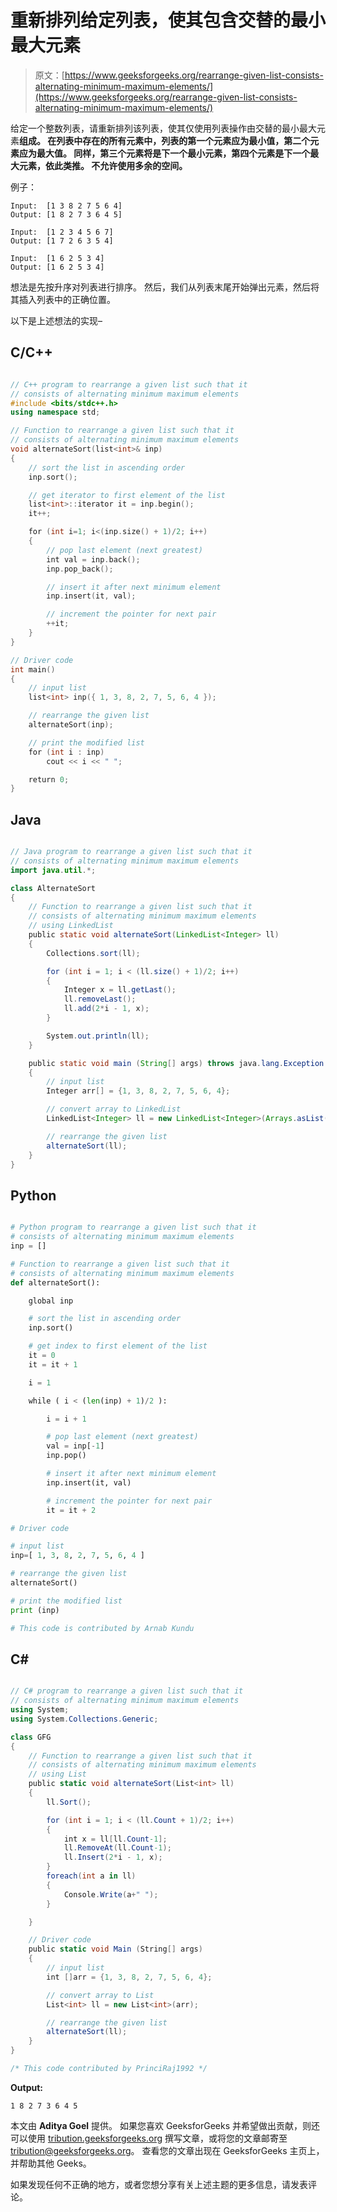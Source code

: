 # 重新排列给定列表，使其包含交替的最小最大元素

> 原文：[https://www.geeksforgeeks.org/rearrange-given-list-consists-alternating-minimum-maximum-elements/](https://www.geeksforgeeks.org/rearrange-given-list-consists-alternating-minimum-maximum-elements/)

给定一个整数列表，请重新排列该列表，使其仅使用列表操作由交替的最小最大元素**组成。 在列表中存在的所有元素中，列表的第一个元素应为最小值，第二个元素应为最大值。 同样，第三个元素将是下一个最小元素，第四个元素是下一个最大元素，依此类推。 不允许使用多余的空间。**

例子：

```
Input:  [1 3 8 2 7 5 6 4]
Output: [1 8 2 7 3 6 4 5]

Input:  [1 2 3 4 5 6 7]
Output: [1 7 2 6 3 5 4]

Input:  [1 6 2 5 3 4]
Output: [1 6 2 5 3 4]

```

想法是先按升序对列表进行排序。 然后，我们从列表末尾开始弹出元素，然后将其插入列表中的正确位置。

以下是上述想法的实现–

## C/C++ 

```cpp

// C++ program to rearrange a given list such that it 
// consists of alternating minimum maximum elements 
#include <bits/stdc++.h> 
using namespace std; 

// Function to rearrange a given list such that it 
// consists of alternating minimum maximum elements 
void alternateSort(list<int>& inp) 
{ 
    // sort the list in ascending order 
    inp.sort(); 

    // get iterator to first element of the list 
    list<int>::iterator it = inp.begin(); 
    it++; 

    for (int i=1; i<(inp.size() + 1)/2; i++) 
    { 
        // pop last element (next greatest) 
        int val = inp.back(); 
        inp.pop_back(); 

        // insert it after next minimum element 
        inp.insert(it, val); 

        // increment the pointer for next pair 
        ++it; 
    } 
} 

// Driver code 
int main() 
{ 
    // input list 
    list<int> inp({ 1, 3, 8, 2, 7, 5, 6, 4 }); 

    // rearrange the given list 
    alternateSort(inp); 

    // print the modified list 
    for (int i : inp) 
        cout << i << " "; 

    return 0; 
} 

```

## Java

```java

// Java program to rearrange a given list such that it 
// consists of alternating minimum maximum elements 
import java.util.*; 

class AlternateSort 
{ 
    // Function to rearrange a given list such that it 
    // consists of alternating minimum maximum elements 
    // using LinkedList 
    public static void alternateSort(LinkedList<Integer> ll)  
    { 
        Collections.sort(ll); 

        for (int i = 1; i < (ll.size() + 1)/2; i++) 
        { 
            Integer x = ll.getLast(); 
            ll.removeLast(); 
            ll.add(2*i - 1, x); 
        } 

        System.out.println(ll); 
    } 

    public static void main (String[] args) throws java.lang.Exception 
    { 
        // input list 
        Integer arr[] = {1, 3, 8, 2, 7, 5, 6, 4}; 

        // convert array to LinkedList 
        LinkedList<Integer> ll = new LinkedList<Integer>(Arrays.asList(arr)); 

        // rearrange the given list 
        alternateSort(ll); 
    } 
} 

```

## Python

```py

# Python program to rearrange a given list such that it 
# consists of alternating minimum maximum elements 
inp = [] 

# Function to rearrange a given list such that it 
# consists of alternating minimum maximum elements 
def alternateSort(): 

    global inp 

    # sort the list in ascending order 
    inp.sort() 

    # get index to first element of the list 
    it = 0
    it = it + 1

    i = 1

    while ( i < (len(inp) + 1)/2 ): 

        i = i + 1

        # pop last element (next greatest) 
        val = inp[-1] 
        inp.pop() 

        # insert it after next minimum element 
        inp.insert(it, val) 

        # increment the pointer for next pair 
        it = it + 2

# Driver code 

# input list 
inp=[ 1, 3, 8, 2, 7, 5, 6, 4 ] 

# rearrange the given list 
alternateSort() 

# print the modified list 
print (inp)  

# This code is contributed by Arnab Kundu 

```

## C#

```cs

// C# program to rearrange a given list such that it 
// consists of alternating minimum maximum elements  
using System;  
using System.Collections.Generic; 

class GFG 
{ 
    // Function to rearrange a given list such that it 
    // consists of alternating minimum maximum elements 
    // using List 
    public static void alternateSort(List<int> ll)  
    { 
        ll.Sort(); 

        for (int i = 1; i < (ll.Count + 1)/2; i++) 
        { 
            int x = ll[ll.Count-1]; 
            ll.RemoveAt(ll.Count-1); 
            ll.Insert(2*i - 1, x); 
        } 
        foreach(int a in ll) 
        { 
            Console.Write(a+" "); 
        } 

    } 

    // Driver code 
    public static void Main (String[] args) 
    { 
        // input list 
        int []arr = {1, 3, 8, 2, 7, 5, 6, 4}; 

        // convert array to List 
        List<int> ll = new List<int>(arr); 

        // rearrange the given list 
        alternateSort(ll); 
    } 
} 

/* This code contributed by PrinciRaj1992 */

```

**Output:**

```
1 8 2 7 3 6 4 5

```

本文由 **Aditya Goel** 提供。 如果您喜欢 GeeksforGeeks 并希望做出贡献，则还可以使用 [tribution.geeksforgeeks.org](http://www.contribute.geeksforgeeks.org) 撰写文章，或将您的文章邮寄至 tribution@geeksforgeeks.org。 查看您的文章出现在 GeeksforGeeks 主页上，并帮助其他 Geeks。

如果发现任何不正确的地方，或者您想分享有关上述主题的更多信息，请发表评论。

